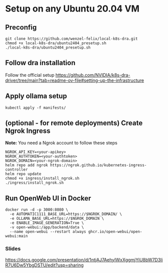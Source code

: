 # Setup on any Ubuntu 20.04 VM
## Preconfig
```
git clone https://github.com/wenzel-felix/local-k8s-dra.git
chmod +x local-k8s-dra/ubuntu2404_presetup.sh
./local-k8s-dra/ubuntu2404_presetup.sh
```
## Follow dra installation 
Follow the official setup https://github.com/NVIDIA/k8s-dra-driver/tree/main?tab=readme-ov-file#setting-up-the-infrastructure

## Apply ollama setup
```
kubectl apply -f manifests/
```

## (optional - for remote deployments) Create Ngrok Ingress
**Note:** You need a Ngrok account to follow these steps
```
NGROK_API_KEY=<your-apikey>
NGROK_AUTHTOKEN=<your-authtoken>
NGROK_DOMAIN=<your-ngrok-domain>
helm repo add ngrok https://ngrok.github.io/kubernetes-ingress-controller
helm repo update
chmod +x ingress/install_ngrok.sh
./ingress/install_ngrok.sh
```

## Run OpenWeb UI in Docker
```
docker run -d -p 3000:8080 \
  -e AUTOMATIC1111_BASE_URL=https://$NGROK_DOMAIN/ \
  -e OLLAMA_BASE_URL=https://$NGROK_DOMAIN \
  -e ENABLE_IMAGE_GENERATION=True \
  -v open-webui:/app/backend/data \
  --name open-webui --restart always ghcr.io/open-webui/open-webui:main 
```


### Slides
https://docs.google.com/presentation/d/1ntjAJ7AehyIWxXggmjYiU8bW7D3liR7U6Dw5YbgDSTU/edit?usp=sharing
